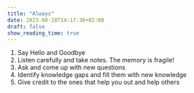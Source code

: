 ```yaml
---
title: "Always"
date: 2023-08-18T14:17:30+02:00
draft: false
show_reading_time: true
---
```


1. Say Hello and Goodbye
2. Listen carefully and take notes. The memory is fragile!
3. Ask and come up with new questions
4. Identify knowledge gaps and fill them with new knowledge
5. Give credit to the ones that help you out and help others
